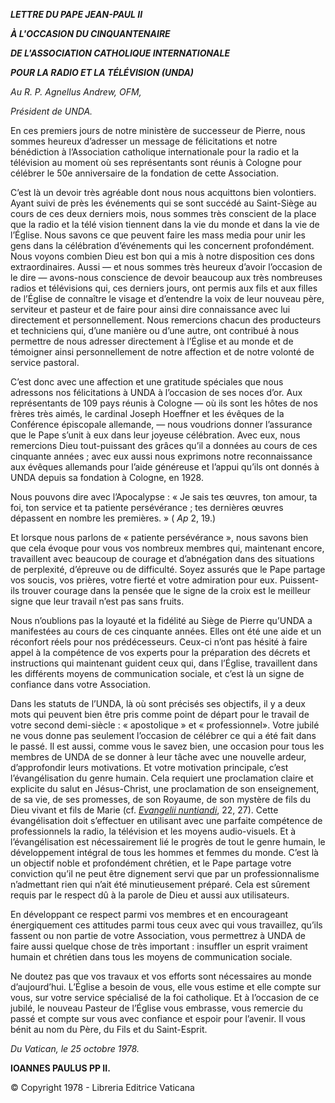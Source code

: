 ***LETTRE DU PAPE JEAN-PAUL II***

***À L'OCCASION DU CINQUANTENAIRE***

***DE L'ASSOCIATION CATHOLIQUE INTERNATIONALE***

***POUR LA RADIO ET LA TÉLÉVISION (UNDA)***

*Au R. P. Agnellus Andrew, OFM,*

*Président de UNDA.*

En ces premiers jours de notre ministère de successeur de Pierre, nous sommes heureux d’adresser un message de félicitations et notre bénédiction à l’Association catholique internationale pour la radio et la télévision au moment où ses représentants sont réunis à Cologne pour célébrer le 50e anniversaire de la fondation de cette Association.

C’est là un devoir très agréable dont nous nous acquittons bien volontiers. Ayant suivi de près les événements qui se sont succédé au Saint-Siège au cours de ces deux derniers mois, nous sommes très conscient de la place que la radio et la télé vision tiennent dans la vie du monde et dans la vie de l’Église. Nous savons ce que peuvent faire les mass media pour unir les gens dans la célébration d’événements qui les concernent profondément. Nous voyons combien Dieu est bon qui a mis à notre disposition ces dons extraordinaires. Aussi — et nous sommes très heureux d’avoir l’occasion de le dire — avons-nous conscience de devoir beaucoup aux très nombreuses radios et télévisions qui, ces derniers jours, ont permis aux fils et aux filles de l’Église de connaître le visage et d’entendre la voix de leur nouveau père, serviteur et pasteur et de faire pour ainsi dire connaissance avec lui directement et personnellement. Nous remercions chacun des producteurs et techniciens qui, d’une manière ou d’une autre, ont contribué à nous permettre de nous adresser directement à l’Église et au monde et de témoigner ainsi personnellement de notre affection et de notre volonté de service pastoral.

C’est donc avec une affection et une gratitude spéciales que nous adressons nos félicitations à UNDA à l’occasion de ses noces d’or. Aux représentants de 109 pays réunis à Cologne — où ils sont les hôtes de nos frères très aimés, le cardinal Joseph Hoeffner et les évêques de la Conférence épiscopale allemande, — nous voudrions donner l’assurance que le Pape s’unit à eux dans leur joyeuse célébration. Avec eux, nous remercions Dieu tout-puissant des grâces qu’il a données au cours de ces cinquante années ; avec eux aussi nous exprimons notre reconnaissance aux évêques allemands pour l’aide généreuse et l’appui qu’ils ont donnés à UNDA depuis sa fondation à Cologne, en 1928.

Nous pouvons dire avec l’Apocalypse : « Je sais tes œuvres, ton amour, ta foi, ton service et ta patiente persévérance ; tes dernières œuvres dépassent en nombre les premières. » ( *Ap* 2, 19.)

Et lorsque nous parlons de « patiente persévérance », nous savons bien que cela évoque pour vous vos nombreux membres qui, maintenant encore, travaillent avec beaucoup de courage et d’abnégation dans des situations de perplexité, d’épreuve ou de difficulté. Soyez assurés que le Pape partage vos soucis, vos prières, votre fierté et votre admiration pour eux. Puissent-ils trouver courage dans la pensée que le signe de la croix est le meilleur signe que leur travail n’est pas sans fruits.

Nous n’oublions pas la loyauté et la fidélité au Siège de Pierre qu’UNDA a manifestées au cours de ces cinquante années. Elles ont été une aide et un réconfort réels pour nos prédécesseurs. Ceux-ci n’ont pas hésité à faire appel à la compétence de vos experts pour la préparation des décrets et instructions qui maintenant guident ceux qui, dans l’Église, travaillent dans les différents moyens de communication sociale, et c’est là un signe de confiance dans votre Association.

Dans les statuts de l’UNDA, là où sont précisés ses objectifs, il y a deux mots qui peuvent bien être pris comme point de départ pour le travail de votre second demi-siècle : « apostolique » et « professionnel». Votre jubilé ne vous donne pas seulement l’occasion de célébrer ce qui a été fait dans le passé. Il est aussi, comme vous le savez bien, une occasion pour tous les membres de UNDA de se donner à leur tâche avec une nouvelle ardeur, d’approfondir leurs motivations. Et votre motivation principale, c’est l’évangélisation du genre humain. Cela requiert une proclamation claire et explicite du salut en Jésus-Christ, une proclamation de son enseignement, de sa vie, de ses promesses, de son Royaume, de son mystère de fils du Dieu vivant et fils de Marie (cf. *[Evangelii nuntiandi](/content/paul-vi/fr/apost_exhortations/documents/hf_p-vi_exh_19751208_evangelii-nuntiandi.html)*, 22, 27). Cette évangélisation doit s’effectuer en utilisant avec une parfaite compétence de professionnels la radio, la télévision et les moyens audio-visuels. Et à l’évangélisation est nécessairement lié le progrès de tout le genre humain, le développement intégral de tous les hommes et femmes du monde. C’est là un objectif noble et profondément chrétien, et le Pape partage votre conviction qu’il ne peut être dignement servi que par un professionnalisme n’admettant rien qui n’ait été minutieusement préparé. Cela est sûrement requis par le respect dû à la parole de Dieu et aussi aux utilisateurs.

En développant ce respect parmi vos membres et en encourageant énergiquement ces attitudes parmi tous ceux avec qui vous travaillez, qu’ils fassent ou non partie de votre Association, vous permettrez à UNDA de faire aussi quelque chose de très important : insuffler un esprit vraiment humain et chrétien dans tous les moyens de communication sociale.

Ne doutez pas que vos travaux et vos efforts sont nécessaires au monde d’aujourd’hui. L’Église a besoin de vous, elle vous estime et elle compte sur vous, sur votre service spécialisé de la foi catholique. Et à l’occasion de ce jubilé, le nouveau Pasteur de l’Église vous embrasse, vous remercie du passé et compte sur vous avec confiance et espoir pour l’avenir. Il vous bénit au nom du Père, du Fils et du Saint-Esprit.

*Du Vatican, le 25 octobre 1978.*

**IOANNES PAULUS PP II.**

© Copyright 1978 - Libreria Editrice Vaticana